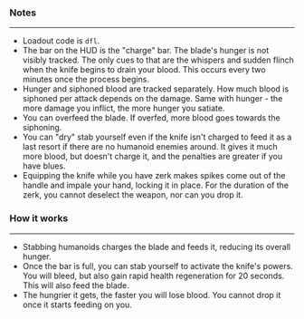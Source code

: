 ### Notes
---
- Loadout code is `dfl`.
- The bar on the HUD is the "charge" bar. The blade's hunger is not visibly tracked. The only cues to that are the whispers and sudden flinch when the knife begins to drain your blood. This occurs every two minutes once the process begins.
- Hunger and siphoned blood are tracked separately. How much blood is siphoned per attack depends on the damage. Same with hunger - the more damage you inflict, the more hunger you satiate.
- You can overfeed the blade. If overfed, more blood goes towards the siphoning.
- You can "dry" stab yourself even if the knife isn't charged to feed it as a last resort if there are no humanoid enemies around. It gives it much more blood, but doesn't charge it, and the penalties are greater if you have blues.
- Equipping the knife while you have zerk makes spikes come out of the handle and impale your hand, locking it in place. For the duration of the zerk, you cannot deselect the weapon, nor can you drop it.

### How it works
---
- Stabbing humanoids charges the blade and feeds it, reducing its overall hunger.
- Once the bar is full, you can stab yourself to activate the knife's powers. You will bleed, but also gain rapid health regeneration for 20 seconds. This will also feed the blade.
- The hungrier it gets, the faster you will lose blood. You cannot drop it once it starts feeding on you.